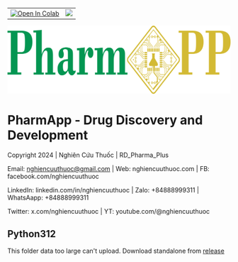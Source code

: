 <table align="center">
  <td>
    <a href="https://colab.research.google.com/github/nghiencuuthuoc/PharmApp/PharmApp.ipynb" target="_parent"><img src="https://colab.research.google.com/assets/colab-badge.svg" alt="Open In Colab"/></a>
  </td>
  <td>
    <a target="_blank" href="https://kaggle.com/kernels/welcome?src=https://github.com/nghiencuuthuoc/PharmApp/blob/master/PharmApp.ipynb"><img src="https://kaggle.com/static/images/open-in-kaggle.svg" /></a>
  </td>
</table>


![](./images/PharmApp-logo.png)
# PharmApp - Drug Discovery and Development
Copyright 2024 | Nghiên Cứu Thuốc | RD_Pharma_Plus

Email: nghiencuuthuoc@gmail.com | Web: nghiencuuthuoc.com | FB: facebook.com/nghiencuuthuoc 

LinkedIn: linkedin.com/in/nghiencuuthuoc | Zalo: +84888999311 | WhatsAapp: +84888999311

Twitter: x.com/nghiencuuthuoc | YT: youtube.com/@nghiencuuthuoc 

## Python312

This folder data too large can't upload. Download standalone from [release](https://github.com/nghiencuuthuoc/PharmApp/releases)
